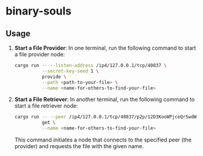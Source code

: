 # binary-souls

## Usage

1. **Start a File Provider**: In one terminal, run the following command to start a file provider node:

   ```sh
   cargo run -- --listen-address /ip4/127.0.0.1/tcp/40837 \
             --secret-key-seed 1 \
             provide \
             --path <path-to-your-file> \
             --name <name-for-others-to-find-your-file>
   ```

2. **Start a File Retriever**: In another terminal, run the following command to start a file retriever node:

   ```sh
   cargo run -- --peer /ip4/127.0.0.1/tcp/40837/p2p/12D3KooWPjceQrSwdWXPyLLeABRXmuqt69Rg3sBYbU1Nft9HyQ6X \
             get \
             --name <name-for-others-to-find-your-file>
   ```

   This command initiates a node that connects to the specified peer (the provider) and requests the file with the given name.
